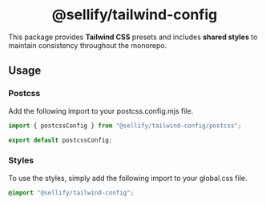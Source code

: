 <h1 align="center">
   @sellify/tailwind-config
</h1>

This package provides __Tailwind CSS__ presets and includes __shared styles__ to maintain consistency throughout the monorepo.

## Usage

### Postcss

Add the following import to your postcss.config.mjs file.

```mjs
import { postcssConfig } from "@sellify/tailwind-config/postcss";

export default postcssConfig;
```

### Styles

To use the styles, simply add the following import to your global.css file.

```css
@import "@sellify/tailwind-config";
```
